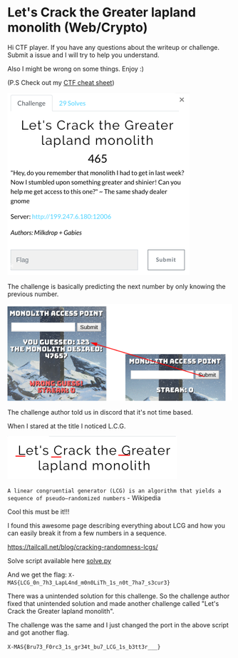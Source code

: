 # Let's Crack the Greater lapland monolith (Web/Crypto)

Hi CTF player. If you have any questions about the writeup or challenge. Submit a issue and I will try to help you understand.

Also I might be wrong on some things. Enjoy :)

(P.S Check out my [CTF cheat sheet](https://github.com/flawwan/CTF-Candy))

![alt text](1.png "Chall")

The challenge is basically predicting the next number by only knowing the previous number.

![alt text](2.png "Chall")

The challenge author told us in discord that it's not time based.

When I stared at the title I noticed L.C.G.

![alt text](3.png "Chall")

`A linear congruential generator (LCG) is an algorithm that yields a sequence of pseudo–randomized numbers` - Wikipedia

Cool this must be it!!!

I found this awesome page describing everything about LCG and how you can easily break it from a few numbers in a sequence.

https://tailcall.net/blog/cracking-randomness-lcgs/


Solve script available here [solve.py](solve.py)


And we get the flag:
`X-MAS{LCG_0n_7h3_LapL4nd_m0n0LiTh_1s_n0t_7ha7_s3cur3}`

There was a unintended solution for this challenge. So the challenge author fixed that unintended solution and made another challenge called "Let's Crack the Greater lapland monolith".

The challenge was the same and I just changed the port in the above script and got another flag.

`X-MAS{Bru73_F0rc3_1s_gr34t_bu7_LCG_1s_b3tt3r___}`
